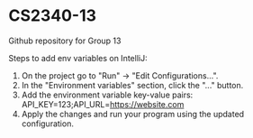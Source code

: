 # CS2340-13
Github repository for Group 13

Steps to add env variables on IntelliJ:
1. On the project go to "Run" -> "Edit Configurations...".
2. In the "Environment variables" section, click the "..." button.
3. Add the environment variable key-value pairs: API_KEY=123;API_URL=https://website.com
4. Apply the changes and run your program using the updated configuration.
